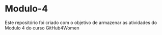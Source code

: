 # Modulo-4
Este repositório foi criado com o objetivo de armazenar as atividades do Modulo 4 do curso GitHub4Women
